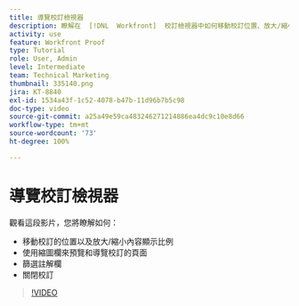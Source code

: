 ```yaml
---
title: 導覽校訂檢視器
description: 瞭解在  [!DNL  Workfront]  校訂檢視器中如何移動校訂位置、放大/縮小內容顯示比例、使用縮圖欄、篩選校訂註解等。
activity: use
feature: Workfront Proof
type: Tutorial
role: User, Admin
level: Intermediate
team: Technical Marketing
thumbnail: 335140.png
jira: KT-8840
exl-id: 1534a43f-1c52-4078-b47b-11d96b7b5c98
doc-type: video
source-git-commit: a25a49e59ca483246271214886ea4dc9c10e8d66
workflow-type: tm+mt
source-wordcount: '73'
ht-degree: 100%

---
```


# 導覽校訂檢視器

觀看這段影片，您將瞭解如何：

* 移動校訂的位置以及放大/縮小內容顯示比例
* 使用縮圖欄來預覽和導覽校訂的頁面
* 篩選註解欄
* 關閉校訂

>[!VIDEO](https://video.tv.adobe.com/v/335140/?quality=12&learn=on)

<!-- 
## Learn more
* Review a static proof
* Search within a proof
* Compare proofs
* Configure proofing viewer settings
* View the [!DNL Workfront] object associated with a proof
* Share a proof from the proofing viewer
* Print a proof summary within [!DNL Workfront]
-->
